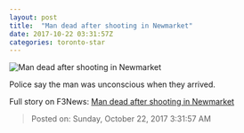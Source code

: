 ```yaml
---
layout: post
title:  "Man dead after shooting in Newmarket"
date: 2017-10-22 03:31:57Z
categories: toronto-star
---
```


![Man dead after shooting in Newmarket](https://www.thestar.com/content/dam/thestar/news/gta/2017/10/21/man-dead-after-shooting-in-newmarket/tape_size_custom_crop.jpg)

Police say the man was unconscious when they arrived.


Full story on F3News: [Man dead after shooting in Newmarket](http://www.f3nws.com/n/VDr2MJ)

> Posted on: Sunday, October 22, 2017 3:31:57 AM
